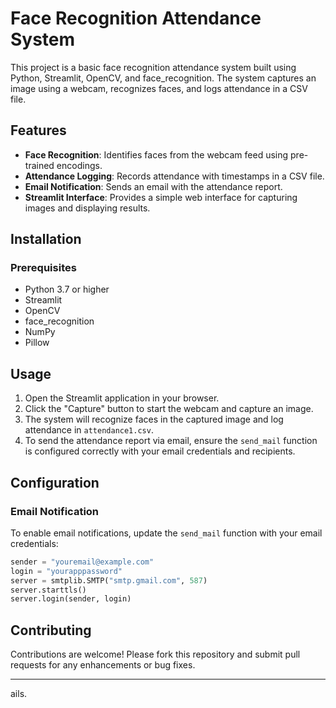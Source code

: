 


# Face Recognition Attendance System

This project is a basic face recognition attendance system built using Python, Streamlit, OpenCV, and face_recognition. The system captures an image using a webcam, recognizes faces, and logs attendance in a CSV file.

## Features

- **Face Recognition**: Identifies faces from the webcam feed using pre-trained encodings.
- **Attendance Logging**: Records attendance with timestamps in a CSV file.
- **Email Notification**: Sends an email with the attendance report.
- **Streamlit Interface**: Provides a simple web interface for capturing images and displaying results.

## Installation

### Prerequisites

- Python 3.7 or higher
- Streamlit
- OpenCV
- face_recognition
- NumPy
- Pillow


## Usage

1. Open the Streamlit application in your browser.
2. Click the "Capture" button to start the webcam and capture an image.
3. The system will recognize faces in the captured image and log attendance in `attendance1.csv`.
4. To send the attendance report via email, ensure the `send_mail` function is configured correctly with your email credentials and recipients.

## Configuration

### Email Notification

To enable email notifications, update the `send_mail` function with your email credentials:

```python
sender = "youremail@example.com"
login = "yourapppassword"
server = smtplib.SMTP("smtp.gmail.com", 587)
server.starttls()
server.login(sender, login)
```



## Contributing

Contributions are welcome! Please fork this repository and submit pull requests for any enhancements or bug fixes.


---
ails.

